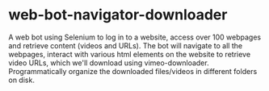 # web-bot-navigator-downloader
A web bot using Selenium to log in to a website, access over 100 webpages and retrieve content (videos and URLs). The bot will navigate to all the webpages, interact with various html elements on the website to retrieve video URLs, which we'll download using vimeo-downloader. Programmatically organize the downloaded files/videos in different folders on disk.
